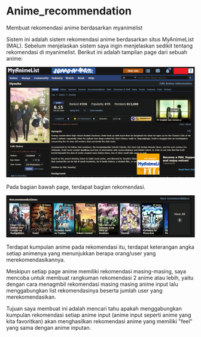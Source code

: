 # Anime_recommendation
Membuat rekomendasi anime berdasarkan myanimelist

Sistem ini adalah sistem rekomendasi anime berdasarkan situs MyAnimeList (MAL). Sebelum menjelaskan sistem saya ingin menjelaskan sedikit tentang rekomendasi di myanimelist. Berikut ini adalah tampilan page dari sebuah anime:

![Screen shot myanimelist](image/image1.png)

Pada bagian bawah page, terdapat bagian rekomendasi. 

![Screen shot myanimelist](image/image2.png)

Terdapat kumpulan anime pada rekomendasi itu, terdapat keterangan angka setiap animenya yang menunjukkan berapa orang/user yang merekomendasikannya.

Meskipun setiap page anime memiliki rekomendasi masing-masing, saya mencoba untuk membuat rangkuman rekomendasi 2 anime atau lebih, yaitu dengan cara menagmbil rekomendasi masing masing anime input lalu menggabungkan list rekomendasinya beserta jumlah user yang merekomendasikan. 

Tujuan saya membuat ini adalah mencari tahu apakah menggabungkan kumpulan rekomendasi setiap anime input (anime input seperti anime yang kita favoritkan) akan menghasilkan rekomendasi anime yang memiliki "feel" yang sama dengan anime inputan.



